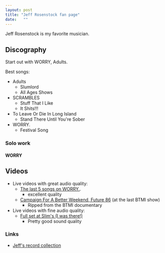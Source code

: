 ```yaml
---
layout: post
title: "Jeff Rosenstock fan page"
date:   ""
---
```


Jeff Rosenstock is my favorite musician.

## Discography

Start out with WORRY, Adults.

Best songs:

- Adults
  - Slumlord
  - All Ages Shows
- SCRAMBLES
  - Stuff That I Like
  - It Shits!!!
- To Leave Or Die In Long Island
  - Stand There Until You're Sober
- WORRY.
  - Festival Song

### Solo work

#### WORRY


## Videos


- Live videos with great audio quality:
  - [The last 5 songs on WORRY.](https://www.youtube.com/watch?v=2EzxGDSw6AU).
    - excellent quality
  - [Campaign For A Better Weekend, Future 86](https://www.youtube.com/watch?v=Tx5_0PjfS5A) (at the last BTMI show)
    - Ripped from the BTMI documentary
- Live videos with fine audio quality:
  - [Full set at Slim's (I was there!)](https://www.youtube.com/watch?v=Zwcj4GaDu0U)
    - Pretty good sound quality


### Links

- [Jeff's record collection](https://www.facebook.com/jeffrosenstockmusic/photos/a.660354517316055.1073741828.650789351605905/1145484828803019/?type=3)
